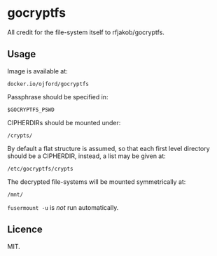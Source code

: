 # gocryptfs

All credit for the file-system itself to rfjakob/gocryptfs.

## Usage

Image is available at:
```
docker.io/ojford/gocryptfs
```

Passphrase should be specified in:
```
$GOCRYPTFS_PSWD
```

CIPHERDIRs should be mounted under:
```
/crypts/
```

By default a flat structure is assumed, so that each first level directory should be a CIPHERDIR, instead, a list may be given at:
```
/etc/gocryptfs/crypts
```

The decrypted file-systems will be mounted symmetrically at:
```
/mnt/
```

`fusermount -u` is *not* run automatically.


## Licence

MIT.
